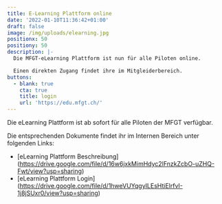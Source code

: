 ```yaml
---
title: E-Learning Plattform online
date: '2022-01-10T11:36:42+01:00'
draft: false
image: /img/uploads/elearning.jpg
positionx: 50
positiony: 50
description: |-
  Die MFGT-eLearning Plattform ist nun für alle Piloten online.

  Einen direkten Zugang findet ihre im Mitgleiderbereich.
buttons:
  - blank: true
    cta: true
    title: login
    url: 'https://edu.mfgt.ch/'
---
```

Die eLearning Plattform ist ab sofort für alle Piloten der MFGT verfügbar.

Die entsprechenden Dokumente findet ihr im Internen Bereich unter folgenden Links:

* [eLearning Plattform Beschreibung] (https://drive.google.com/file/d/16w6jxkMimHdyc2lFnzkZcbO-uZHQ-Fwt/view?usp=sharing)
* [eLearning Plattform Login] (https://drive.google.com/file/d/1hweVUYqgyILEsHtiElrfvI-1j8jSUxr0/view?usp=sharing)
